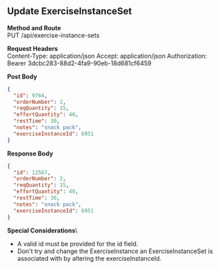 Update ExerciseInstanceSet
---

**Method and Route**\
PUT /api/exercise-instance-sets

**Request Headers**\
Content-Type: application/json
Accept: application/json
Authorization: Bearer 3dcbc283-88d2-4fa9-90eb-18d681cf6459

**Post Body**
```json
{
  "id": 9764,
  "orderNumber": 2,
  "reqQuantity": 15,
  "effortQuantity": 40,
  "restTime": 30,
  "notes": "snack pack",
  "exerciseInstanceId": 6951
}
```

**Response Body**
```json
{
  "id": 12567,
  "orderNumber": 2,
  "reqQuantity": 15,
  "effortQuantity": 40,
  "restTime": 30,
  "notes": "snack pack",
  "exerciseInstanceId": 6951
}
```

**Special Considerations**\
* A valid id must be provided for the id field.
* Don't try and change the ExerciseInstance an ExerciseInstanceSet is associated with by altering the exerciseInstanceId.
